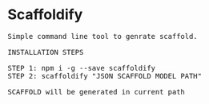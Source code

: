 <h1>Scaffoldify</h1>

<pre>
Simple command line tool to genrate scaffold.

INSTALLATION STEPS

STEP 1: npm i -g --save scaffoldify
STEP 2: scaffoldify "JSON SCAFFOLD MODEL PATH"

SCAFFOLD will be generated in current path
</pre>